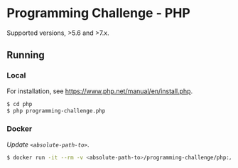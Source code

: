 # Programming Challenge - PHP

Supported versions, >5.6 and >7.x.

## Running

### Local

For installation, see https://www.php.net/manual/en/install.php.

```bash
$ cd php
$ php programming-challenge.php
```

### Docker

*Update `<absolute-path-to>`*.

```bash
$ docker run -it --rm -v <absolute-path-to>/programming-challenge/php:/usr/programming-challenge -w /usr/programming-challenge php:alpine php programming-challenge.php
```

